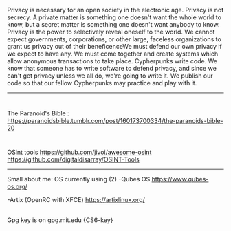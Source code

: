 Privacy is necessary for an open society in the electronic age. 
Privacy is not secrecy. A private matter is something one doesn't want the whole world to know, but a secret matter is something one doesn't want anybody to know.
 Privacy is the power to selectively reveal oneself to the world.
 We cannot expect governments, corporations, or other large, faceless organizations to grant us privacy out of their beneficenceWe must defend our own privacy if we expect to have any. 
We must come together and create systems which allow anonymous transactions to take place. 
Cypherpunks write code. 
We know that someone has to write software to defend privacy, and since we can't get privacy unless we all do, we're going to write it.
 We publish our code so that our fellow Cypherpunks may practice and play with it. 

---------------------------------
#
The Paranoid's Bible :
https://paranoidsbible.tumblr.com/post/160173700334/the-paranoids-bible-20
#
OSint tools 
https://github.com/jivoi/awesome-osint
https://github.com/digitaldisarray/OSINT-Tools

---------
Small about me: 
OS currently using (2)
-Qubes OS
https://www.qubes-os.org/

-Artix (OpenRC with XFCE)
https://artixlinux.org/
##
Gpg key is on 
gpg.mit.edu 
{CS6-key}

